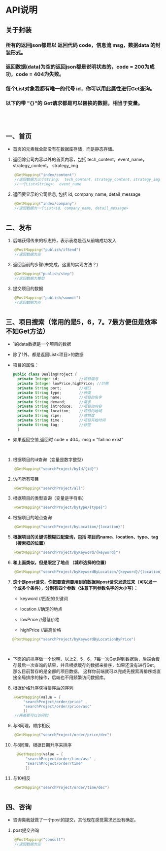 # API说明
## 关于封装
### 所有的返回json都是以 返回代码 code，信息流 msg，数据data 的封装形式。
### 返回数据(data)为空的返回json都是说明状态的，code = 200为成功，code = 404为失败。
### 每个List对象我都有唯一的代号 id，你可以用此属性进行Get查询。
### 以下的带 "{}"的 Get请求都是可以替换的数据，相当于变量。 

<br></br> 
## 一、首页
- 首页的元素我全部没有在数据库存储，而是静态存储。
> 
1. 返回除公司内容以外的首页内容，包括 tech_content，event_name，strategy_content， strategy_img
```java
    @GetMapping("index/content")
    //返回数据为三个String:  tech_content，strategy_content，strategy_img
    //一个List<String>:  event_name
```

2. 返回要显示的公司信息, 包括 id,  company_name,  detail_message
```java
    @GetMapping("index/company")
    //返回数据为一个List<id, company_name, detail_message>
```
#
## 二、发布
1. 后端获得传来的标志符，表示表格是否从前端成功发入
```java
    @PostMapping("publish/ifSend")
    //返回数据为空
```
2. 返回当前的步骤(未完成，这里的实现方法？)
```java 
    @GetMapping("publish/step")
    //返回数据为整型
```
3. 提交项目的数据
```java
    @PostMapping("publish/summit")
    //返回数据为空
```
#
## 三、项目搜索（常用的是5，6，7。7最方便但是效率不如Get方法）
+ 1的data数据是一个项目的数据
  
+ 除了1外，都是返回List<项目>的数据
+ 项目的属性：
  ```java
  public class DealingProject {
    private Integer id;         //项目编号
    private Integer lowPrice,highPrice; //价格
    private String port;        //端口
    private String type;        //种类
    private String name;        //项目的名字
    private String demand;      //需求
    private String introduce;   //项目的内容
    private String location;    //项目的地域
    private String ripe;        //成熟度
    private String time ;       //项目开始时间
    private String tag;         //标签
    }
  ```
+ 如果返回空值,返回时 code = 404，msg = "fail:no exist"
  
<br></b>
1. 根据项目的id查询（变量是数字整型）
```java
    @GetMapping("searchProject/byId/{id}")
```
2. 访问所有项目
```java 
    @GetMapping("searchProject/all")
```
3. 根据项目的类型查询（变量是字符串）
```java
    @GetMapping("searchProject/byType/{type}")
```
4. 根据项目的地点查询
```java
    @GetMapping("searchProject/byLocation/{location}")
```
5. **根据项目的关键词模糊匹配查询，包括 项目的name、location、type、tag  （搜索框的位置）**
```java
    @GetMapping("searchProject/byKeyword/{keyword}")
```
6. **和上面类似，但是限定了地点 （城市选择的位置）**
```java
    @GetMapping("searchProject/byKeywordByLocation/{keyword}/{location}")
```
7. **这个是post请求，你把要查询要用到的数据用post请求发送过来（可以发一个或多个条件），分别有四个参数（注意下列参数名字的大小写）：**
   + keyword    //匹配的关键词

   + location   //确定的地点   

   + lowPrice   //最低价格

   + highPrice  //最高价格
 ```java
    @PostMapping("searchProject/byKeywordByLocationByPrice")
 ```
<br></b>
   - 下面的的排序做一个说明，以上2，5，6，7每一次Get得到数据后，后端会缓存最后一次查询的结果，并且根据缓存的数据来排序，如果还没有进行Get，那么目前暂存的是全部的项目数据。 这样你前端就可以完成先搜索再排序或直接全局排序的操作，后端也不用频繁访问数据库。
8. 根据价格升序获得排序后的序列
```java
    @GetMapping(value = {
        "searchProject/order/price" ,
        "searchProject/order/price/asc"
        })
    //两者都可以访问到
```
9. 与8同理，顺序相反
```java
    @GetMapping("searchProject/order/price/dec")
```
10. 与8同理，根据日期升序来排序
```java
     @GetMapping(value = {
         "searchProject/order/time/asc" ,
         "searchProject/order/time"
         })
```
11. 与10相反
```java
    @GetMapping("searchProject/order/time/dec")
```
#
## 四、咨询
- 咨询类我就做了一个post的提交，其他现在感觉需求还没有确定。
1. post提交咨询
```java
    @PostMapping("consult")
    //返回数据为空
```